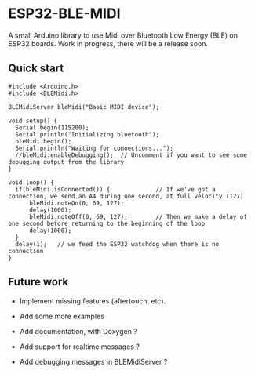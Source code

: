 ESP32-BLE-MIDI
==============

A small Arduino library to use Midi over Bluetooth Low Energy (BLE) on ESP32 boards.
Work in progress, there will be a release soon.

Quick start
-----------

```
#include <Arduino.h>
#include <BLEMidi.h>

BLEMidiServer bleMidi("Basic MIDI device");

void setup() {
  Serial.begin(115200);
  Serial.println("Initializing bluetooth");
  bleMidi.begin();
  Serial.println("Waiting for connections...");
  //bleMidi.enableDebugging();  // Uncomment if you want to see some debugging output from the library
}

void loop() {
  if(bleMidi.isConnected()) {             // If we've got a connection, we send an A4 during one second, at full velocity (127)
      bleMidi.noteOn(0, 69, 127);
      delay(1000);
      bleMidi.noteOff(0, 69, 127);        // Then we make a delay of one second before returning to the beginning of the loop
      delay(1000);
  }
  delay(1);   // we feed the ESP32 watchdog when there is no connection
}
```

Future work
-----------

- Implement missing features (aftertouch, etc).
- Add some more examples
- Add documentation, with Doxygen ?

- Add support for realtime messages ?
- Add debugging messages in BLEMidiServer ?




